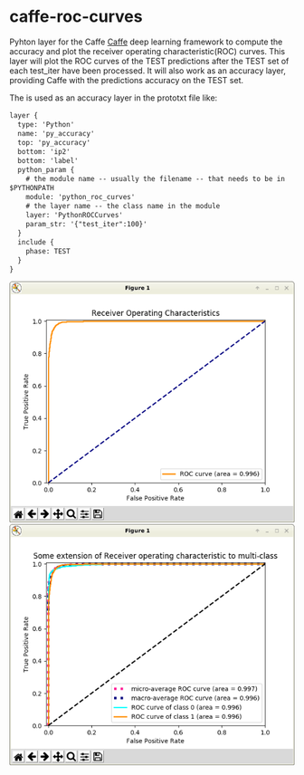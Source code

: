 # caffe-roc-curves
Pyhton layer for the Caffe [Caffe](https://github.com/BVLC/caffe) deep learning framework to compute the accuracy and plot the receiver operating characteristic(ROC) curves.
This layer will plot the ROC curves of the TEST predictions after the TEST set of each test_iter have been processed. It will also work as an accuracy layer, providing Caffe with the predictions accuracy on the TEST set.

The is used as an accuracy layer in the prototxt file like:
	
	layer {
	  type: 'Python'
	  name: 'py_accuracy'
	  top: 'py_accuracy'
	  bottom: 'ip2'
	  bottom: 'label'
	  python_param {
	    # the module name -- usually the filename -- that needs to be in $PYTHONPATH
	    module: 'python_roc_curves'
	    # the layer name -- the class name in the module
	    layer: 'PythonROCCurves'
	    param_str: '{"test_iter":100}'
	  }
	  include {
	    phase: TEST
	  }
	}

![](binary-class-roc-curve.png)
![](multi-class-roc-curve.png)
